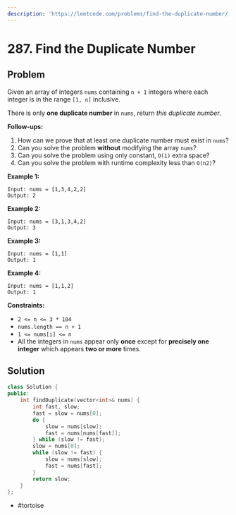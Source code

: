 ```yaml
---
description: 'https://leetcode.com/problems/find-the-duplicate-number/'
---
```


# 287. Find the Duplicate Number

## Problem

Given an array of integers `nums` containing `n + 1` integers where each integer is in the range `[1, n]` inclusive.

There is only **one duplicate number** in `nums`, return _this duplicate number_.

**Follow-ups:**

1. How can we prove that at least one duplicate number must exist in `nums`? 
2. Can you solve the problem **without** modifying the array `nums`?
3. Can you solve the problem using only constant, `O(1)` extra space?
4. Can you solve the problem with runtime complexity less than `O(n2)`?

**Example 1:**

```text
Input: nums = [1,3,4,2,2]
Output: 2
```

**Example 2:**

```text
Input: nums = [3,1,3,4,2]
Output: 3
```

**Example 3:**

```text
Input: nums = [1,1]
Output: 1
```

**Example 4:**

```text
Input: nums = [1,1,2]
Output: 1
```

**Constraints:**

* `2 <= n <= 3 * 104`
* `nums.length == n + 1`
* `1 <= nums[i] <= n`
* All the integers in `nums` appear only **once** except for **precisely one integer** which appears **two or more** times.

## Solution

```cpp
class Solution {
public:
    int findDuplicate(vector<int>& nums) {
        int fast, slow;
        fast = slow = nums[0];
        do {
            slow = nums[slow];
            fast = nums[nums[fast]];
        } while (slow != fast);
        slow = nums[0];
        while (slow != fast) {
            slow = nums[slow];
            fast = nums[fast];
        }
        return slow;
    }
};
```

* \#tortoise

